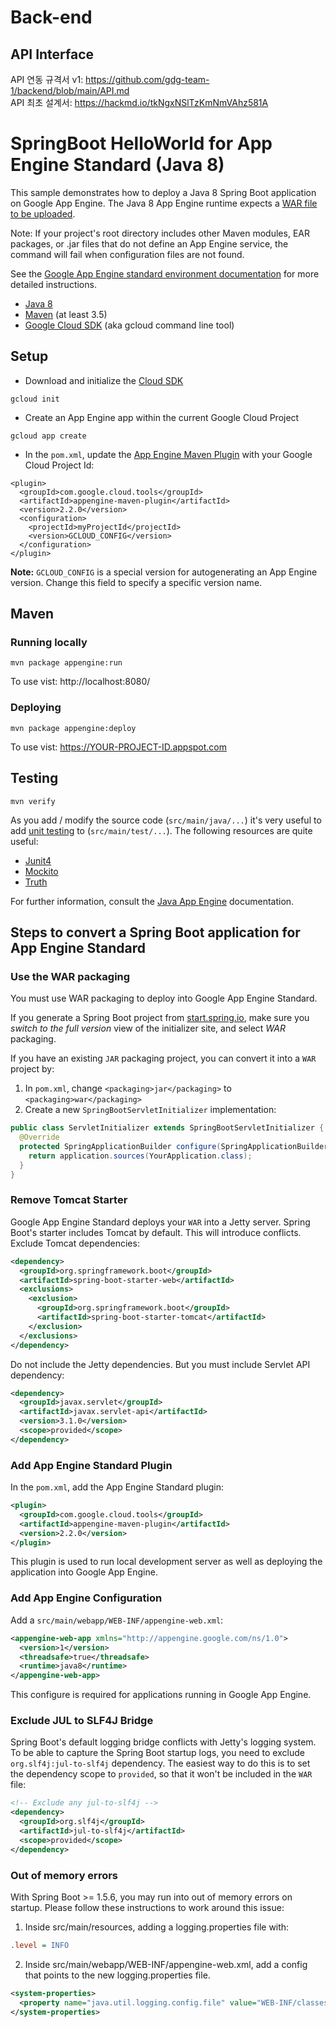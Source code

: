 Back-end
============================

## API Interface
API 연동 규격서 v1: https://github.com/gdg-team-1/backend/blob/main/API.md  
API 최초 설계서: https://hackmd.io/tkNgxNSlTzKmNmVAhz581A  

SpringBoot HelloWorld for App Engine Standard (Java 8)
============================

This sample demonstrates how to deploy a Java 8 Spring Boot application on
Google App Engine. The Java 8 App Engine runtime expects a
[WAR file to be uploaded](https://cloud.google.com/appengine/docs/standard/java/tools/uploadinganapp).

Note: If your project's root directory includes other Maven modules, EAR packages,
or .jar files that do not define an App Engine service, the command will fail when
configuration files are not found.

See the [Google App Engine standard environment documentation][ae-docs] for more
detailed instructions.

[ae-docs]: https://cloud.google.com/appengine/docs/java/

* [Java 8](http://www.oracle.com/technetwork/java/javase/downloads/index.html)
* [Maven](https://maven.apache.org/download.cgi) (at least 3.5)
* [Google Cloud SDK](https://cloud.google.com/sdk/) (aka gcloud command line tool)

## Setup

* Download and initialize the [Cloud SDK](https://cloud.google.com/sdk/)

```
gcloud init
```

* Create an App Engine app within the current Google Cloud Project

```
gcloud app create
```

* In the `pom.xml`, update the [App Engine Maven Plugin](https://cloud.google.com/appengine/docs/standard/java/tools/maven-reference)
  with your Google Cloud Project Id:

```
<plugin>
  <groupId>com.google.cloud.tools</groupId>
  <artifactId>appengine-maven-plugin</artifactId>
  <version>2.2.0</version>
  <configuration>
    <projectId>myProjectId</projectId>
    <version>GCLOUD_CONFIG</version>
  </configuration>
</plugin>
```
**Note:** `GCLOUD_CONFIG` is a special version for autogenerating an App Engine
version. Change this field to specify a specific version name.

## Maven
### Running locally

`mvn package appengine:run`

To use vist: http://localhost:8080/

### Deploying

`mvn package appengine:deploy`

To use vist:  https://YOUR-PROJECT-ID.appspot.com

## Testing

`mvn verify`

As you add / modify the source code (`src/main/java/...`) it's very useful to add [unit testing](https://cloud.google.com/appengine/docs/java/tools/localunittesting)
to (`src/main/test/...`).  The following resources are quite useful:

* [Junit4](http://junit.org/junit4/)
* [Mockito](http://mockito.org/)
* [Truth](http://google.github.io/truth/)


For further information, consult the
[Java App Engine](https://developers.google.com/appengine/docs/java/overview) documentation.

## Steps to convert a Spring Boot application for App Engine Standard
### Use the WAR packaging
You must use WAR packaging to deploy into Google App Engine Standard.

If you generate a Spring Boot project from [start.spring.io](http://start.spring.io/),
make sure you *switch to the full version* view of the initializer site, and select *WAR*
packaging.

If you have an existing `JAR` packaging project, you can convert it into a `WAR` project by:
1. In `pom.xml`, change `<packaging>jar</packaging>` to `<packaging>war</packaging>`
1. Create a new `SpringBootServletInitializer` implementation:

```java
public class ServletInitializer extends SpringBootServletInitializer {
  @Override
  protected SpringApplicationBuilder configure(SpringApplicationBuilder application) {
    return application.sources(YourApplication.class);
  }
}
```

### Remove Tomcat Starter
Google App Engine Standard deploys your `WAR` into a Jetty server. Spring Boot's starter
includes Tomcat by default. This will introduce conflicts. Exclude Tomcat dependencies:
```xml
<dependency>
  <groupId>org.springframework.boot</groupId>
  <artifactId>spring-boot-starter-web</artifactId>
  <exclusions>
    <exclusion>
      <groupId>org.springframework.boot</groupId>
      <artifactId>spring-boot-starter-tomcat</artifactId>
    </exclusion>
  </exclusions>
</dependency>
```

Do not include the Jetty dependencies. But you must include Servlet API dependency:
```xml
<dependency>
  <groupId>javax.servlet</groupId>
  <artifactId>javax.servlet-api</artifactId>
  <version>3.1.0</version>
  <scope>provided</scope>
</dependency>
```

### Add App Engine Standard Plugin
In the `pom.xml`, add the App Engine Standard plugin:
```xml
<plugin>
  <groupId>com.google.cloud.tools</groupId>
  <artifactId>appengine-maven-plugin</artifactId>
  <version>2.2.0</version>
</plugin>
```

This plugin is used to run local development server as well as deploying the application
into Google App Engine.

### Add App Engine Configuration
Add a `src/main/webapp/WEB-INF/appengine-web.xml`:
```xml
<appengine-web-app xmlns="http://appengine.google.com/ns/1.0">
  <version>1</version>
  <threadsafe>true</threadsafe>
  <runtime>java8</runtime>
</appengine-web-app>
```

This configure is required for applications running in Google App Engine.

### Exclude JUL to SLF4J Bridge
Spring Boot's default logging bridge conflicts with Jetty's logging system.
To be able to capture the Spring Boot startup logs, you need to exclude
`org.slf4j:jul-to-slf4j` dependency.  The easiest way to do this is to
set the dependency scope to `provided`, so that it won't be included in
the `WAR` file:

```xml
<!-- Exclude any jul-to-slf4j -->
<dependency>
  <groupId>org.slf4j</groupId>
  <artifactId>jul-to-slf4j</artifactId>
  <scope>provided</scope>
</dependency>
```

### Out of memory errors

With Spring Boot >= 1.5.6, you may run into out of memory errors on startup.
Please follow these instructions to work around this issue:

1. Inside src/main/resources, adding a logging.properties file with:
```ini
.level = INFO
```
2. Inside src/main/webapp/WEB-INF/appengine-web.xml, add a config that points to the new logging.properties file.
```xml
<system-properties>
  <property name="java.util.logging.config.file" value="WEB-INF/classes/logging.properties"/>
</system-properties>
```
